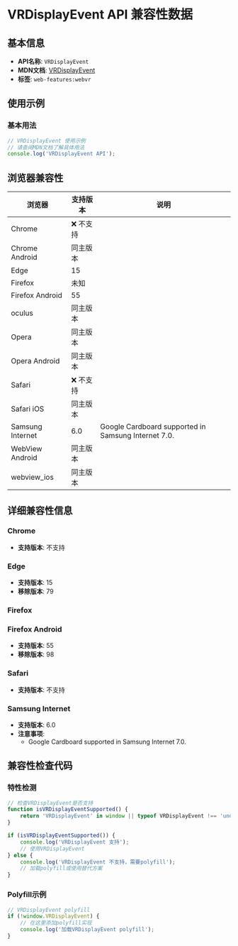 # VRDisplayEvent API 兼容性数据

## 基本信息

- **API名称**: `VRDisplayEvent`
- **MDN文档**: [VRDisplayEvent](https://developer.mozilla.org/docs/Web/API/VRDisplayEvent)
- **标签**: `web-features:webvr`

## 使用示例

### 基本用法

```javascript
// VRDisplayEvent 使用示例
// 请查阅MDN文档了解具体用法
console.log('VRDisplayEvent API');
```

## 浏览器兼容性

| 浏览器 | 支持版本 | 说明 |
|--------|----------|------|
| Chrome | ❌ 不支持 |  |
| Chrome Android | 同主版本 |  |
| Edge | 15 |  |
| Firefox | 未知 |  |
| Firefox Android | 55 |  |
| oculus | 同主版本 |  |
| Opera | 同主版本 |  |
| Opera Android | 同主版本 |  |
| Safari | ❌ 不支持 |  |
| Safari iOS | 同主版本 |  |
| Samsung Internet | 6.0 | Google Cardboard supported in Samsung Internet 7.0. |
| WebView Android | 同主版本 |  |
| webview_ios | 同主版本 |  |

## 详细兼容性信息

### Chrome

- **支持版本**: 不支持

### Edge

- **支持版本**: 15
- **移除版本**: 79

### Firefox


### Firefox Android

- **支持版本**: 55
- **移除版本**: 98

### Safari

- **支持版本**: 不支持

### Samsung Internet

- **支持版本**: 6.0
- **注意事项**:
  - Google Cardboard supported in Samsung Internet 7.0.

## 兼容性检查代码

### 特性检测

```javascript
// 检查VRDisplayEvent是否支持
function isVRDisplayEventSupported() {
    return 'VRDisplayEvent' in window || typeof VRDisplayEvent !== 'undefined';
}

if (isVRDisplayEventSupported()) {
    console.log('VRDisplayEvent 支持');
    // 使用VRDisplayEvent
} else {
    console.log('VRDisplayEvent 不支持，需要polyfill');
    // 加载polyfill或使用替代方案
}
```

### Polyfill示例

```javascript
// VRDisplayEvent polyfill
if (!window.VRDisplayEvent) {
    // 在这里添加polyfill实现
    console.log('加载VRDisplayEvent polyfill');
}
```

